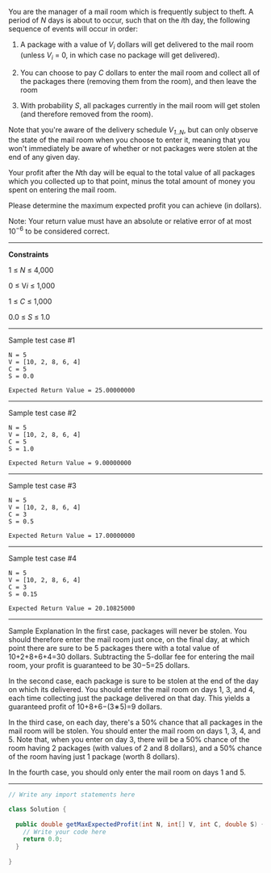 You are the manager of a mail room which is frequently subject to theft. A period of *N* days is about to occur, such 
that on the *i*th day, the following sequence of events will occur in order:

1. A package with a value of *V<sub>i</sub>* dollars will get delivered to the mail room (unless *V<sub>i</sub>* = 0, in which case no package 
will get delivered).

2. You can choose to pay *C* dollars to enter the mail room and collect all of the packages there (removing them from 
the room), and then leave the room

3. With probability *S*, all packages currently in the mail room will get stolen (and therefore removed from the room).

Note that you're aware of the delivery schedule *V<sub>1..N</sub>*, but can only observe the state of the mail room when you choose 
to enter it, meaning that you won't immediately be aware of whether or not packages were stolen at the end of any given 
day.

Your profit after the *N*th day will be equal to the total value of all packages which you collected up to that point, 
minus the total amount of money you spent on entering the mail room.

Please determine the maximum expected profit you can achieve (in dollars).

Note: Your return value must have an absolute or relative error of at most 10<sup>−6</sup> to be considered correct.

---

**Constraints**

1 ≤ *N* ≤ 4,000

0 ≤ V*i* ≤ 1,000

1 ≤ *C* ≤ 1,000

0.0 ≤ *S* ≤ 1.0

---

Sample test case #1
```
N = 5
V = [10, 2, 8, 6, 4]
C = 5
S = 0.0
```
```
Expected Return Value = 25.00000000
```
---

Sample test case #2
```
N = 5
V = [10, 2, 8, 6, 4]
C = 5
S = 1.0
```
```
Expected Return Value = 9.00000000
```
---

Sample test case #3
```
N = 5
V = [10, 2, 8, 6, 4]
C = 3
S = 0.5
```
```
Expected Return Value = 17.00000000
```
---

Sample test case #4
```
N = 5
V = [10, 2, 8, 6, 4]
C = 3
S = 0.15
```
```
Expected Return Value = 20.10825000
```
---

Sample Explanation
In the first case, packages will never be stolen. You should therefore enter the mail room just once, on the final day, 
at which point there are sure to be 5 packages there with a total value of 10+2+8+6+4=30 dollars. Subtracting the 
5-dollar fee for entering the mail room, your profit is guaranteed to be 30−5=25 dollars.

In the second case, each package is sure to be stolen at the end of the day on which its delivered. You should enter the 
mail room on days 1, 3, and 4, each time collecting just the package delivered on that day. This yields a guaranteed 
profit of 10+8+6−(3∗5)=9 dollars.

In the third case, on each day, there's a 50% chance that all packages in the mail room will be stolen. You should enter 
the mail room on days 1, 3, 4, and 5. Note that, when you enter on day 3, there will be a 50% chance of the room having 
2 packages (with values of 2 and 8 dollars), and a 50% chance of the room having just 1 package (worth 8 dollars).

In the fourth case, you should only enter the mail room on days 1 and 5.

---
```java
// Write any import statements here

class Solution {
  
  public double getMaxExpectedProfit(int N, int[] V, int C, double S) {
    // Write your code here
    return 0.0;
  }
  
}
```